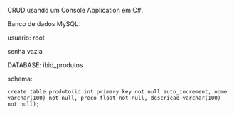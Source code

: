 CRUD usando um Console Application em C#. 

Banco de dados MySQL: 

usuario: root

senha vazia

DATABASE: ibid_produtos

schema:

```create table produto(id int primary key not null auto_increment, nome varchar(100) not null, preco float not null, descricao varchar(100) not null);```
